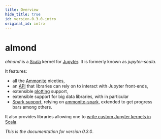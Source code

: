 ```yaml
---
title: Overview
hide_title: true
id: version-0.3.0-intro
original_id: intro
---
```


# almond

*almond* is a [Scala](https://scala-lang.org) kernel for [Jupyter](https://jupyter.org). It is formerly known as *jupyter-scala*.

It features:
- all the [Ammonite](http://ammonite.io) niceties,
- an [API](api.md) that libraries can rely on to interact with Jupyter front-ends,
- extensible [plotting](usage-plotting.md) support,
- extensible support for big data libraries, with in particular
- [Spark support](usage-spark.md), relying on [ammonite-spark](https://github.com/alexarchambault/ammonite-spark), extended to get progress bars among others.

It also provides libraries allowing one to [write custom Jupyter kernels
in Scala](dev-custom-kernel.md).

*This is the documentation for version 0.3.0*.


